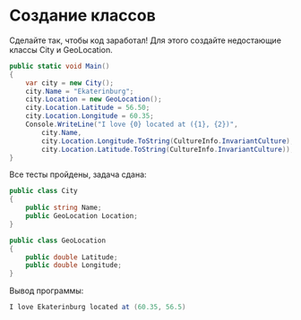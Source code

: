 # Создание классов

Сделайте так, чтобы код заработал! Для этого создайте недостающие классы City и GeoLocation.

```cs
public static void Main()
{
	var city = new City();
	city.Name = "Ekaterinburg";
	city.Location = new GeoLocation();
	city.Location.Latitude = 56.50;
	city.Location.Longitude = 60.35;
	Console.WriteLine("I love {0} located at ({1}, {2})", 
		city.Name, 
		city.Location.Longitude.ToString(CultureInfo.InvariantCulture),
		city.Location.Latitude.ToString(CultureInfo.InvariantCulture));
}
```

Все тесты пройдены, задача сдана:
```cs
public class City
{
	public string Name;
	public GeoLocation Location;
}

public class GeoLocation
{
	public double Latitude;
	public double Longitude;
}
```

Вывод программы:
```cs
I love Ekaterinburg located at (60.35, 56.5)
```
